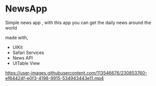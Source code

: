 # NewsApp



Simple news app , with this app you can get the daily news around the world

made with,

* UIKit
* Safari Services
* News API
* UITable View 


https://user-images.githubusercontent.com/113546676/230853760-ef64424f-e0f3-4198-9915-534943443e11.mp4

